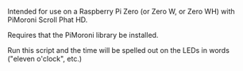 Intended for use on a Raspberry Pi Zero (or Zero W, or Zero WH) with PiMoroni Scroll Phat HD.

Requires that the PiMoroni library be installed.

Run this script and the time will be spelled out on the LEDs in words ("eleven o'clock", etc.)